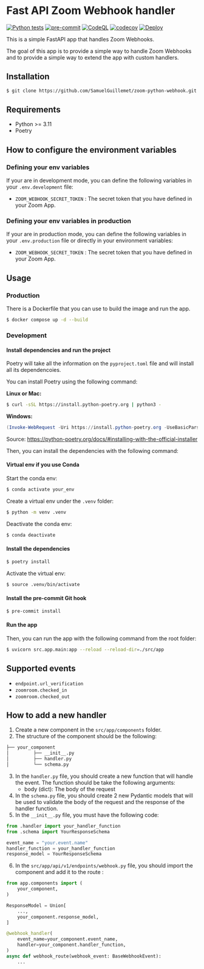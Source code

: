 # Fast API Zoom Webhook handler

[![Python tests](https://github.com/SamuelGuillemet/zoom-python-webhook/actions/workflows/python-tests.yml/badge.svg)](https://github.com/SamuelGuillemet/zoom-python-webhook/actions/workflows/python-tests.yml)
[![pre-commit](https://github.com/SamuelGuillemet/zoom-python-webhook/actions/workflows/pre-commit.yaml/badge.svg)](https://github.com/SamuelGuillemet/zoom-python-webhook/actions/workflows/pre-commit.yaml)
[![CodeQL](https://github.com/SamuelGuillemet/zoom-python-webhook/actions/workflows/codeql-analysis.yml/badge.svg)](https://github.com/SamuelGuillemet/zoom-python-webhook/actions/workflows/codeql-analysis.yml)
[![codecov](https://codecov.io/gh/SamuelGuillemet/zoom-python-webhook/branch/main/graph/badge.svg)](https://codecov.io/gh/SamuelGuillemet/zoom-python-webhook)
[![Deploy](https://github.com/SamuelGuillemet/zoom-python-webhook/actions/workflows/build.yml/badge.svg)](https://github.com/SamuelGuillemet/zoom-python-webhook/actions/workflows/build.yml)

This is a simple FastAPI app that handles Zoom Webhooks.

The goal of this app is to provide a simple way to handle Zoom Webhooks and to provide a simple way to extend the app with custom handlers.

## Installation

```bash
$ git clone https://github.com/SamuelGuillemet/zoom-python-webhook.git
```

## Requirements

- Python >= 3.11
- Poetry

## How to configure the environment variables

### Defining your env variables

If your are in development mode, you can define the following variables in your `.env.development` file:

- `ZOOM_WEBHOOK_SECRET_TOKEN` : The secret token that you have defined in your Zoom App.

### Defining your env variables in production

If your are in production mode, you can define the following variables in your `.env.production` file or directly in your environment variables:

- `ZOOM_WEBHOOK_SECRET_TOKEN` : The secret token that you have defined in your Zoom App.

## Usage

### Production

There is a Dockerfile that you can use to build the image and run the app.

```bash
$ docker compose up -d --build
```

### Development

#### Install dependencies and run the project

Poetry will take all the information on the `pyproject.toml` file and will install all its dependencoies.

You can install Poetry using the following command:

**Linux or Mac:**

```bash
$ curl -sSL https://install.python-poetry.org | python3 -
```

**Windows:**

```powershell
(Invoke-WebRequest -Uri https://install.python-poetry.org -UseBasicParsing).Content | py -
```

Source: https://python-poetry.org/docs/#installing-with-the-official-installer

Then, you can install the dependencies with the following command:

#### Virtual env if you use Conda

Start the conda env:

```bash
$ conda activate your_env
```

Create a virtual env under the `.venv` folder:

```bash
$ python -m venv .venv
```

Deactivate the conda env:

```bash
$ conda deactivate
```

#### Install the dependencies

```bash
$ poetry install
```

Activate the virtual env:

```bash
$ source .venv/bin/activate
```

#### Install the pre-commit Git hook

```bash
$ pre-commit install
```

#### Run the app

Then, you can run the app with the following command from the root folder:

```bash
$ uvicorn src.app.main:app --reload --reload-dir=./src/app
```

## Supported events

- `endpoint.url_verification`
- `zoomroom.checked_in`
- `zoomroom.checked_out`

## How to add a new handler

1. Create a new component in the `src/app/components` folder.
2. The structure of the component should be the following:

```bash
├── your_component
│         ├── __init__.py
│         ├── handler.py
│         └── schema.py
```

3. In the `handler.py` file, you should create a new function that will handle the event. The function should be take the following arguments:
   - body (dict): The body of the request
4. In the `schema.py` file, you should create 2 new Pydantic models that will be used to validate the body of the request and the response of the handler function.
5. In the `__init__.py` file, you must have the following code:

```python
from .handler import your_handler_function
from .schema import YourResponseSchema

event_name = "your.event.name"
handler_function = your_handler_function
response_model = YourResponseSchema
```

6. In the `src/app/api/v1/endpoints/webhook.py` file, you should import the component and add it to the route :

```Python
from app.components import (
    your_component,
)

ResponseModel = Union[
    ...,
    your_component.response_model,
]

@webhook_handler(
    event_name=your_component.event_name,
    handler=your_component.handler_function,
)
async def webhook_route(webhook_event: BaseWebhookEvent):
    ...
```
